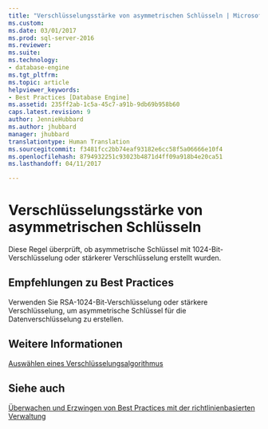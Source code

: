 ```yaml
---
title: "Verschlüsselungsstärke von asymmetrischen Schlüsseln | Microsoft-Dokumentation"
ms.custom: 
ms.date: 03/01/2017
ms.prod: sql-server-2016
ms.reviewer: 
ms.suite: 
ms.technology:
- database-engine
ms.tgt_pltfrm: 
ms.topic: article
helpviewer_keywords:
- Best Practices [Database Engine]
ms.assetid: 235ff2ab-1c5a-45c7-a91b-9db69b958b60
caps.latest.revision: 9
author: JennieHubbard
ms.author: jhubbard
manager: jhubbard
translationtype: Human Translation
ms.sourcegitcommit: f3481fcc2bb74eaf93182e6cc58f5a06666e10f4
ms.openlocfilehash: 8794932251c93023b4871d4ff09a918b4e20ca51
ms.lasthandoff: 04/11/2017

---
```

# <a name="asymmetric-keys-encryption-strength"></a>Verschlüsselungsstärke von asymmetrischen Schlüsseln
  Diese Regel überprüft, ob asymmetrische Schlüssel mit 1024-Bit-Verschlüsselung oder stärkerer Verschlüsselung erstellt wurden.  
  
## <a name="best-practices-recommendations"></a>Empfehlungen zu Best Practices  
 Verwenden Sie RSA-1024-Bit-Verschlüsselung oder stärkere Verschlüsselung, um asymmetrische Schlüssel für die Datenverschlüsselung zu erstellen.  
  
## <a name="for-more-information"></a>Weitere Informationen  
 [Auswählen eines Verschlüsselungsalgorithmus](../../relational-databases/security/encryption/choose-an-encryption-algorithm.md)  
  
## <a name="see-also"></a>Siehe auch  
 [Überwachen und Erzwingen von Best Practices mit der richtlinienbasierten Verwaltung](../../relational-databases/policy-based-management/monitor-and-enforce-best-practices-by-using-policy-based-management.md)  
  
  
